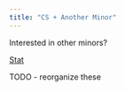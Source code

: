```yaml
---
title: "CS + Another Minor"
---
```


Interested in other minors?

[Stat](./stats/)

TODO - reorganize these
